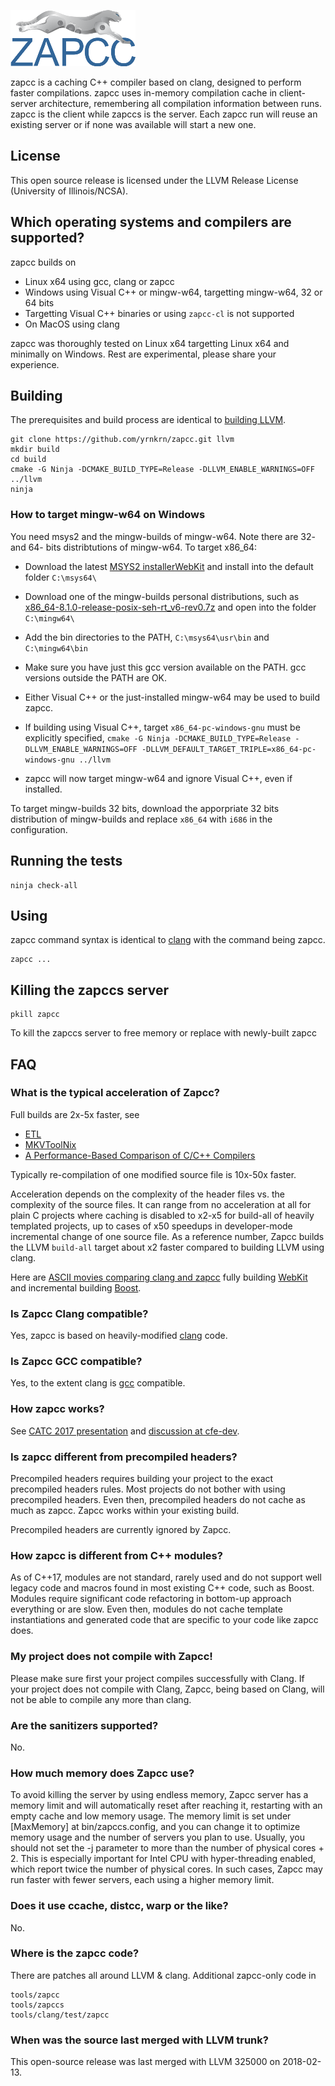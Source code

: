 ![ZAPCC Logo](/docs/zapcc/zapcc-logo.png)

zapcc is a caching C++ compiler based on clang, designed to perform faster compilations.
zapcc uses in-memory compilation cache in client-server architecture, remembering all compilation information between runs. 
zapcc is the client while zapccs is the server. Each zapcc run will reuse an existing server or if none was available will start a new one.

## License

This open source release is licensed under the LLVM Release License (University of Illinois/NCSA).

## Which operating systems and compilers are supported?

zapcc builds on 
* Linux x64 using gcc, clang or zapcc
* Windows using Visual C++ or mingw-w64, targetting mingw-w64, 32 or 64 bits
* Targetting Visual C++ binaries or using `zapcc-cl` is not supported
* On MacOS using clang

zapcc was thoroughly tested on Linux x64 targetting Linux x64 and minimally on Windows. Rest are experimental, please share your experience.

## Building

The prerequisites and build process are identical to [building LLVM](https://llvm.org/docs/CMake.html).

    git clone https://github.com/yrnkrn/zapcc.git llvm
    mkdir build
    cd build
    cmake -G Ninja -DCMAKE_BUILD_TYPE=Release -DLLVM_ENABLE_WARNINGS=OFF ../llvm
    ninja
    
### How to target mingw-w64 on Windows

You need msys2 and the mingw-builds of mingw-w64. Note there are 32- and 64- bits distribtutions of mingw-w64.
To target x86_64:

* Download the latest [MSYS2 installerWebKit](https://www.msys2.org) and install into the default folder `C:\msys64\`
* Download one of the mingw-builds personal distributions, such as [x86_64-8.1.0-release-posix-seh-rt_v6-rev0.7z](https://sourceforge.net/projects/mingw-w64/files/Toolchains%20targetting%20Win64/Personal%20Builds/mingw-builds/8.1.0/threads-posix/seh/x86_64-8.1.0-release-posix-seh-rt_v6-rev0.7z/download) and open into the folder `C:\mingw64\`
* Add the bin directories to the PATH, `C:\msys64\usr\bin` and `C:\mingw64\bin`

* Make sure you have just this gcc version available on the PATH. gcc versions outside the PATH are OK.
* Either Visual C++ or the just-installed mingw-w64 may be used to build zapcc.
* If building using Visual C++, target `x86_64-pc-windows-gnu` must be explicitly specified, 
`cmake -G Ninja -DCMAKE_BUILD_TYPE=Release -DLLVM_ENABLE_WARNINGS=OFF -DLLVM_DEFAULT_TARGET_TRIPLE=x86_64-pc-windows-gnu ../llvm`

* zapcc will now target mingw-w64 and ignore Visual C++, even if installed.

To target mingw-builds 32 bits, download the apporpriate 32 bits distribution of mingw-builds and replace `x86_64` with `i686` in the configuration.

## Running the tests
    
    ninja check-all

## Using

zapcc command syntax is identical to [clang](https://clang.llvm.org/docs/UsersManual.html) with the command being zapcc.
   
    zapcc ...
   
## Killing the zapccs server

    pkill zapcc

To kill the zapccs server to free memory or replace with newly-built zapcc
    
## FAQ

### What is the typical acceleration of Zapcc?

Full builds are 2x-5x faster, see 
* [ETL](https://baptiste-wicht.com/posts/2016/12/zapcc-cpp-compilation-speed-against-gcc-54-and-clang-39.html)
* [MKVToolNix](https://www.bunkus.org/blog/2018/06/speeding-up-mkvtoolnix-compilation-speed-with-zapcc)
* [A Performance-Based Comparison of C/C++ Compilers](https://colfaxresearch.com/compiler-comparison)

Typically re-compilation of one modified source file is 10x-50x faster.

Acceleration depends on the complexity of the header files vs. the complexity of the source files. It can range from no acceleration at all for plain C projects where caching is disabled to x2-x5 for build-all of heavily templated projects, up to cases of x50 speedups in developer-mode incremental change of one source file.
As a reference number, Zapcc builds the LLVM `build-all` target about x2 faster compared to building LLVM using clang.

Here are [ASCII movies comparing clang and zapcc](https://asciinema.org/~Zapcc) fully building [WebKit](https://webkit.org) and incremental building [Boost](https://www.boost.org).

### Is Zapcc Clang compatible?

Yes, zapcc is based on heavily-modified [clang](https://clang.llvm.org) code.

### Is Zapcc GCC compatible?

Yes, to the extent clang is [gcc](https://gcc.gnu.org) compatible.

### How zapcc works?

See [CATC 2017 presentation](/docs/zapcc/catc17-zapcc-an-accelerating-c-compiler.pdf) and [discussion at cfe-dev](http://lists.llvm.org/pipermail/cfe-dev/2015-May/043155.html).

### Is zapcc different from precompiled headers?

Precompiled headers requires building your project to the exact precompiled headers rules. Most projects do not bother with using precompiled headers. Even then, precompiled  headers do not cache as much as zapcc. Zapcc works within your existing build.

Precompiled headers are currently ignored by Zapcc.

### How zapcc is different from C++ modules?

As of C++17, modules are not standard, rarely used and do not support well legacy code and macros found in most existing C++ code, such as Boost. Modules require significant code refactoring in bottom-up approach everything or are slow. Even then, modules do not cache template instantiations and generated code that are specific to your code like zapcc does.

### My project does not compile with Zapcc!

Please make sure first your project compiles successfully with Clang. If your project does not compile with Clang, Zapcc, being based on Clang, will not be able to compile any more than clang.

### Are the sanitizers supported?

No.

### How much memory does Zapcc use?

To avoid killing the server by using endless memory, Zapcc server has a memory limit and will automatically reset after reaching it, restarting with an empty cache and low memory usage. The memory limit is set under [MaxMemory] at bin/zapccs.config, and you can change it to optimize memory usage and the number of servers you plan to use. Usually, you should not set the -j parameter to more than the number of physical cores + 2. This is especially important for Intel CPU with hyper-threading enabled, which report twice the number of physical cores. In such cases, Zapcc may run faster with fewer servers, each using a higher memory limit.

### Does it use ccache, distcc, warp or the like?

No.

### Where is the zapcc code?

There are patches all around LLVM & clang.
Additional zapcc-only code in

    tools/zapcc
    tools/zapccs
    tools/clang/test/zapcc

### When was the source last merged with LLVM trunk?

This open-source release was last merged with LLVM 325000 on 2018-02-13.
